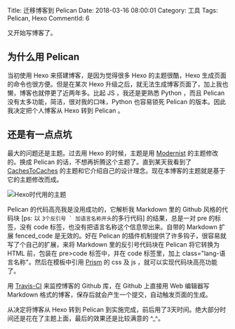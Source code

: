 Title: 迁移博客到 Pelican
Date: 2018-03-16 08:00:01
Category: 工具
Tags: Pelican, Hexo
CommentId: 6


又开始写博客了。

<!-- PELICAN_END_SUMMARY -->

## 为什么用 Pelican

当初使用 Hexo 来搭建博客，是因为觉得很多 Hexo 的主题很酷，Hexo 生成页面的命令也很方便。但是在某次 Hexo 升级之后，就无法生成博客页面了，加上我也懒，博客也就停更了近两年多。比起 JS ，我还是更熟悉 Python ，而且 Pelican 没有太多功能，简洁，很对我的口味，Python 也容易锁死 Pelican 的版本。因此我决定把个人博客从 Hexo 转到 Pelican 。

## 还是有一点点坑

最大的问题还是主题。过去用 Hexo 的时候，主题是用 [Modernist](https://github.com/heroicyang/hexo-theme-modernist) 的主题修改的。换成 Pelican 的话，不想再折腾这个主题了。直到某天我看到了 [CachesToCaches](http://cachestocaches.com) 的主题和它介绍自己的设计理念。现在本博客的主题就是基于它的主题修改而成。

![Hexo时代用的主题](/images/hexo_blog_snapshot.png)

Pelican 的代码高亮我是没用成功的，它解析我 Markdown 里的 Github 风格的代码块 [ps: 以 `` 3个反引号 ` 加语言名称开头 ``的多行代码] 的结果，总是一对 pre 的标签，没有 code 标签，也没有把语言名称这个信息带出来。自带的 Markdown 扩展 fenced_code 是无效的。好在 Pelican 的插件机制提供了许多钩子，很容易就写了个自己的扩展，来将 Markdown 里的反引号代码块在 Pelican 将它转换为 HTML 前，包装在 pre>code 标签中，并在 code 标签里，加上 class="lang-语言名称"。然后在模板中引用 [Prism](http://prismjs.com/) 的 css 及 js ，就可以实现代码块高亮功能了。

用 [Travis-CI](http://travis-ci.org) 来监控博客的 Github 库，在 Github 上直接用 Web 编辑器写 Markdown 格式的博客，保存后就会产生一个提交，自动触发页面的生成。

从决定将博客从 Hexo 转到 Pelican 到实施完成，前后用了3天时间。绝大部分时间还是花在了主题上面，最后的效果还是比较满意的 ^_^。
